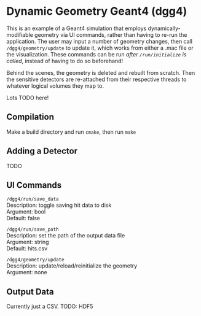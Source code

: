 # Dynamic Geometry Geant4 (dgg4) #

This is an example of a Geant4 simulation that employs dynamically-modifiable
geometry via UI commands, rather than having to re-run the application. The
user may input a number of geometry changes, then call `/dgg4/geometry/update`
to update it, which works from either a .mac file or the visualization. These
commands can be run _after `/run/initialize` is called_, instead of having to
do so beforehand!

Behind the scenes, the geometry is deleted and rebuilt from scratch. Then the
sensitive detectors are re-attached from their respective threads to whatever
logical volumes they map to.

Lots TODO here!

## Compilation ##

Make a build directory and run `cmake`, then run `make`

## Adding a Detector ##

TODO

## UI Commands ##

`/dgg4/run/save_data`<br>
Description: toggle saving hit data to disk<br>
Argument: bool<br>
Default: false<br>

`/dgg4/run/save_path`<br>
Description: set the path of the output data file<br>
Argument: string<br>
Default: hits.csv<br>

`/dgg4/geometry/update`<br>
Description: update/reload/reinitialize the geometry<br>
Argument: none<br>

## Output Data ##

Currently just a CSV. TODO: HDF5
